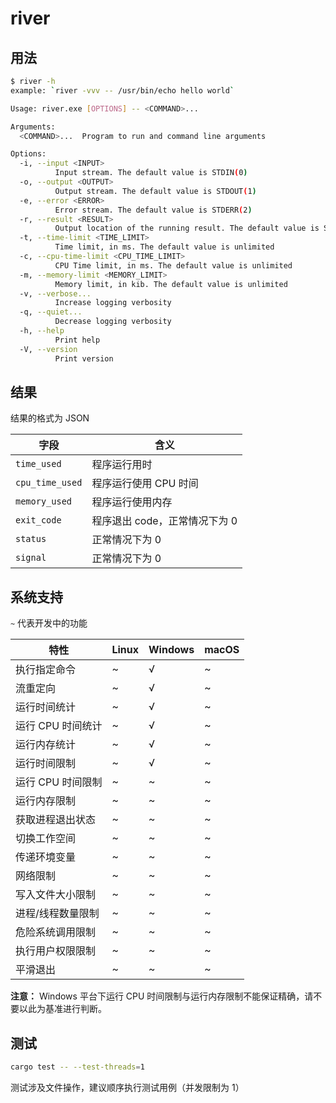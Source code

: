 # river

## 用法

```bash
$ river -h
example: `river -vvv -- /usr/bin/echo hello world`

Usage: river.exe [OPTIONS] -- <COMMAND>...

Arguments:
  <COMMAND>...  Program to run and command line arguments

Options:
  -i, --input <INPUT>
          Input stream. The default value is STDIN(0)
  -o, --output <OUTPUT>
          Output stream. The default value is STDOUT(1)
  -e, --error <ERROR>
          Error stream. The default value is STDERR(2)
  -r, --result <RESULT>
          Output location of the running result. The default value is STDOUT(1)
  -t, --time-limit <TIME_LIMIT>
          Time limit, in ms. The default value is unlimited
  -c, --cpu-time-limit <CPU_TIME_LIMIT>
          CPU Time limit, in ms. The default value is unlimited
  -m, --memory-limit <MEMORY_LIMIT>
          Memory limit, in kib. The default value is unlimited
  -v, --verbose...
          Increase logging verbosity
  -q, --quiet...
          Decrease logging verbosity
  -h, --help
          Print help
  -V, --version
          Print version
```

## 结果

结果的格式为 JSON

| 字段              | 含义                 |
|-----------------|--------------------|
| `time_used`     | 程序运行用时             |
| `cpu_time_used` | 程序运行使用 CPU 时间      |
| `memory_used`   | 程序运行使用内存           |
| `exit_code`     | 程序退出 code，正常情况下为 0 |
| `status`        | 正常情况下为 0           |
| `signal`        | 正常情况下为 0           |

## 系统支持

`~` 代表开发中的功能

| 特性          | Linux | Windows | macOS |
|-------------|-------|---------|-------|
| 执行指定命令      | ~     | √       | ~     |
| 流重定向        | ~     | √       | ~     |
| 运行时间统计      | ~     | √       | ~     |
| 运行 CPU 时间统计 | ~     | √       | ~     |
| 运行内存统计      | ~     | √       | ~     |
| 运行时间限制      | ~     | √       | ~     |
| 运行 CPU 时间限制 | ~     | ~       | ~     |
| 运行内存限制      | ~     | ~       | ~     |
| 获取进程退出状态    | ~     | ~       | ~     |
| 切换工作空间      | ~     | ~       | ~     |
| 传递环境变量      | ~     | ~       | ~     |
| 网络限制        | ~     | ~       | ~     |
| 写入文件大小限制    | ~     | ~       | ~     |
| 进程/线程数量限制   | ~     | ~       | ~     |
| 危险系统调用限制    | ~     | ~       | ~     |
| 执行用户权限限制    | ~     | ~       | ~     |
| 平滑退出        | ~     | ~       | ~     |

**注意：** Windows 平台下运行 CPU 时间限制与运行内存限制不能保证精确，请不要以此为基准进行判断。

## 测试

```bash
cargo test -- --test-threads=1
```

测试涉及文件操作，建议顺序执行测试用例（并发限制为 1）
